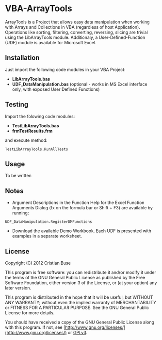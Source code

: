 # VBA-ArrayTools

ArrayTools is a Project that allows easy data manipulation when working with Arrays and Collections in VBA (regardless of host Application). Operations like sorting, filtering, converting, reversing, slicing are trivial using the LibArrayTools module. Additionaly, a User-Defined-Function (UDF) module is available for Microsoft Excel.

## Installation

Just import the following code modules in your VBA Project:

* **LibArrayTools.bas**
* **UDF_DataManipulation.bas** (optional - works in MS Excel interface only, with exposed User Defined Functions)

## Testing

Import the folowing code modules:
* **TestLibArrayTools.bas**
* **frmTestResults.frm**

and execute method:
```vba
TestLibArrayTools.RunAllTests
```

## Usage
To be written

## Notes
* Argument Descriptions in the Function Help for the Excel Function Arguments Dialog (fx on the formula bar or Shift + F3) are available by running:
```vba
UDF_DataManipulation.RegisterDMFunctions
```
* Download the available Demo Workbook. Each UDF is presented with examples in a separate worksheet.

## License
Copyright (C) 2012 Cristian Buse

This program is free software: you can redistribute it and/or modify it under the terms of the GNU General Public License as published by the Free Software Foundation, either version 3 of the License, or (at your option) any later version.

This program is distributed in the hope that it will be useful, but WITHOUT ANY WARRANTY; without even the implied warranty of MERCHANTABILITY or FITNESS FOR A PARTICULAR PURPOSE. See the GNU General Public License for more details.

You should have received a copy of the GNU General Public License along with this program. If not, see [http://www.gnu.org/licenses/](http://www.gnu.org/licenses/) or
[GPLv3](https://choosealicense.com/licenses/gpl-3.0/).